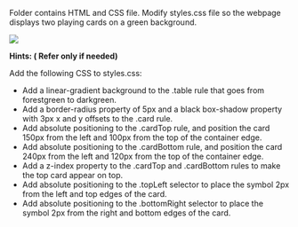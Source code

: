﻿Folder contains HTML and CSS file. Modify styles.css file so the webpage displays two playing cards on a green background.

![](Aspose.Words.0a51c978-26c6-45eb-a632-36f2616fd02d.001.png)

**Hints: ( Refer only if needed)** 

Add the following CSS to styles.css:

- Add a linear-gradient background to the .table rule that goes from forestgreen to darkgreen. 
- Add a border-radius property of 5px and a black box-shadow property with 3px x and y offsets to the .card rule. 
- Add absolute positioning to the .cardTop rule, and position the card 150px from the left and 100px from the top of the container edge.
- Add absolute positioning to the .cardBottom rule, and position the card 240px from the left and 120px from the top of the container edge.
- Add a z-index property to the .cardTop and .cardBottom rules to make the top card appear on top. 
- Add absolute positioning to the .topLeft selector to place the symbol 2px from the left and top edges of the card.
- Add absolute positioning to the .bottomRight selector to place the symbol 2px from the right and bottom edges of the card.
